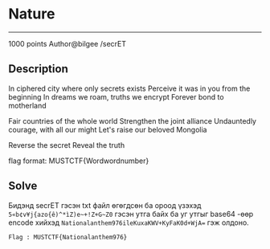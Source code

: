# Nature
*** 
1000 points
Author@bilgee
/secrET

## Description
In ciphered city where only secrets exists
Perceive it was in you from the beginning
In dreams we roam, truths we encrypt
Forever bond to motherland 

Fair countries of the whole world
Strengthen the joint alliance
Undauntedly courage, with all our might
Let's raise our beloved Mongolia

Reverse the secret
Reveal the truth

flag format: MUSTCTF{Wordwordnumber}

## Solve
Бидэнд secrET гэсэн txt файл өгөгдсөн ба ороод үзэхэд 
`` 5«b¢v¥j{azo{ê)^*ìZ)e~+!Z+G~Z0 `` гэсэн утга байх ба уг утгыг base64 -өөр encode хийхэд
`` Nationalanthem976ileKuxaKWV+KyFaK0d+WjA= `` гэж олдоно.
<br>

`` Flag : MUSTCTF{Nationalanthem976} ``
